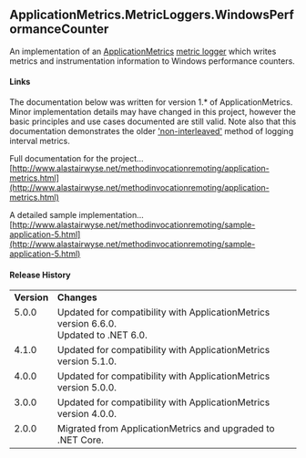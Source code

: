 ApplicationMetrics.MetricLoggers.WindowsPerformanceCounter
---
An implementation of an [ApplicationMetrics](https://github.com/alastairwyse/ApplicationMetrics) [metric logger](https://github.com/alastairwyse/ApplicationMetrics/blob/master/ApplicationMetrics.MetricLoggers/IMetricAggregateLogger.cs) which writes metrics and instrumentation information to Windows performance counters.

#### Links
The documentation below was written for version 1.* of ApplicationMetrics.  Minor implementation details may have changed in this project, however the basic principles and use cases documented are still valid.  Note also that this documentation demonstrates the older ['non-interleaved'](https://github.com/alastairwyse/ApplicationMetrics#interleaved-interval-metrics) method of logging interval metrics.

Full documentation for the project...<br />
[http://www.alastairwyse.net/methodinvocationremoting/application-metrics.html](http://www.alastairwyse.net/methodinvocationremoting/application-metrics.html)

A detailed sample implementation...<br />
[http://www.alastairwyse.net/methodinvocationremoting/sample-application-5.html](http://www.alastairwyse.net/methodinvocationremoting/sample-application-5.html)

#### Release History

<table>
  <tr>
    <td><b>Version</b></td>
    <td><b>Changes</b></td>
  </tr>
  <tr>
    <td valign="top">5.0.0</td>
    <td>
      Updated for compatibility with ApplicationMetrics version 6.6.0.<br />
      Updated to .NET 6.0.
    </td>
  </tr>
  <tr>
    <td valign="top">4.1.0</td>
    <td>
      Updated for compatibility with ApplicationMetrics version 5.1.0.
    </td>
  </tr>
  <tr>
    <td valign="top">4.0.0</td>
    <td>
      Updated for compatibility with ApplicationMetrics version 5.0.0.
    </td>
  </tr>
  <tr>
    <td valign="top">3.0.0</td>
    <td>
      Updated for compatibility with ApplicationMetrics version 4.0.0.
    </td>
  </tr>
  <tr>
    <td valign="top">2.0.0</td>
    <td>
      Migrated from ApplicationMetrics and upgraded to .NET Core.
    </td>
  </tr>
</table>
